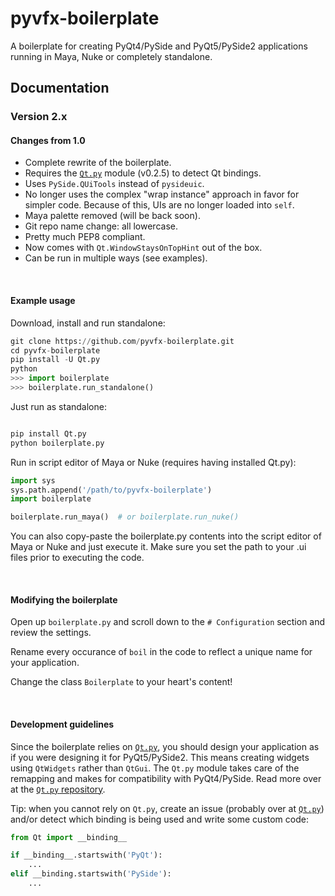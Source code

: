 pyvfx-boilerplate
==================

A boilerplate for creating PyQt4/PySide and PyQt5/PySide2 applications running in Maya, Nuke or completely standalone.

## Documentation

### Version 2.x

#### Changes from 1.0

- Complete rewrite of the boilerplate.
- Requires the [`Qt.py`](https://github.com/mottosso/Qt.py) module (v0.2.5) to detect Qt bindings.
- Uses `PySide.QUiTools` instead of `pysideuic`.
- No longer uses the complex "wrap instance" approach in favor for simpler code. Because of this, UIs are no longer loaded into `self`.
- Maya palette removed (will be back soon).
- Git repo name change: all lowercase.
- Pretty much PEP8 compliant.
- Now comes with `Qt.WindowStaysOnTopHint` out of the box.
- Can be run in multiple ways (see examples).

<br>

#### Example usage

Download, install and run standalone:

```python
git clone https://github.com/pyvfx-boilerplate.git
cd pyvfx-boilerplate
pip install -U Qt.py
python
>>> import boilerplate
>>> boilerplate.run_standalone()
```

Just run as standalone:

```python

pip install Qt.py
python boilerplate.py
```

Run in script editor of Maya or Nuke (requires having installed Qt.py):

```python
import sys
sys.path.append('/path/to/pyvfx-boilerplate')
import boilerplate

boilerplate.run_maya()  # or boilerplate.run_nuke()
```

You can also copy-paste the boilerplate.py contents into the script editor of Maya or Nuke and just execute it. Make sure you set the path to your .ui files prior to executing the code.

<br>

#### Modifying the boilerplate

Open up `boilerplate.py` and scroll down to the `# Configuration` section and review the settings.

Rename every occurance of `boil` in the code to reflect a unique name for your application.

Change the class `Boilerplate` to your heart's content!

<br>

#### Development guidelines

Since the boilerplate relies on [`Qt.py`](https://github.com/mottosso/Qt.py), you should design your application as if you were designing it for PyQt5/PySide2. This means creating widgets using `QtWidgets` rather than `QtGui`. The `Qt.py` module takes care of the remapping and makes for compatibility with PyQt4/PySide. Read more over at the [`Qt.py` repository](https://github.com/mottosso/Qt.py).

Tip: when you cannot rely on `Qt.py`, create an issue (probably over at [`Qt.py`](https://github.com/mottosso/Qt.py)) and/or detect which binding is being used and write some custom code:

```python
from Qt import __binding__

if __binding__.startswith('PyQt'):
    ...
elif __binding.startswith('PySide'):
    ...
```
